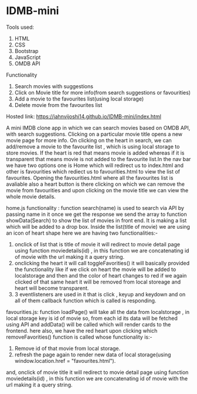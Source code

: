 # IDMB-mini

Tools used:
1. HTML
2. CSS
3. Bootstrap
4. JavaScript
5. OMDB API


Functionality
1. Search movies with suggestions
2. Click on Movie title for more info(from search suggestions or favourities)
3. Add a movie to the favourites list(using local storage)
4. Delete movie from the favourites list

Hosted link: https://jahnvijoshi14.github.io/IDMB-mini/index.html

A mini IMDB clone app in which we can search movies based on OMDB API, with search suggestions. Clicking on a particular movie title opens a new movie page for more info. On clicking on the heart in search, we can add/remove a movie to the favourite list , which is using local storage to store movies. If the heart is red that means movie is added whereas if it is transparent that means movie is not added to the favourite list.In the nav bar we have two options one is Home which will redirect us to index.html and other is favourities which rediect us to favourities.html to view the list of favourites. Opening the favourities.html where all the favourites list is avaliable also a heart button is there clicking on which we can remove the movie from favourities and upon clicking on the movie title we can view the whole movie details.


home.js functionality :
function search(name) is used to search via API by passing name in it once we get the response we send the array to function showData(Search) to show the list of movies in front end. It is making a list which will be added to a drop box. Inside the list(title of movie) we are using an icon of heart shape here we are having two functionalities:-

1. onclick of list that is title of movie it will redirect to movie detail page using function moviedetails(id) , in this function we are concatenating id of movie with the url making it a query string.
2. onclicking the heart it will call toggleFavorities() it will basically provided the functionality like if we click on heart the movie will be added to localstorage and then and the color of heart changes to red if we again clicked of that same heart it will be removed from local storeage and heart will become transparent.
3. 3 eventlisteners are used in it that is click , keyup and keydown and on all of them callback function which is called is responding.

favourities.js:
function loadPage() will take all the data from localstorage , in local storage key is id of movie so, from each id its data will be fetched using API and addData() will be called which will render cards to the frontend. here also, we have the red heart upon clicking which removeFavorities() function is called whose functionality is:-
1. Remove id of that movie from local storage.
2. refresh the page again to render new data of local storage(using window.location.href = "favourites.html").

and, onclick of movie title it will redirect to movie detail page using function moviedetails(id) , in this function we are concatenating id of movie with the url making it a query string.





